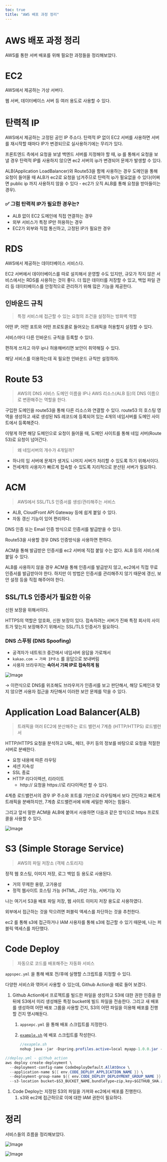 ```yaml
---
toc: true
title: "AWS 배포 과정 정리"
---
```

# AWS 배포 과정 정리

AWS를 통한 서버 배포를 위해 필요한 과정들을 정리해보았다.

# EC2

AWS에서 제공하는 가상 서버다.

웹 서버, 데이터베이스 서버 등 여러 용도로 사용할 수 있다.

# 탄력적 IP

AWS에서 제공하는 고정된 공인 IP 주소다. 탄력적 IP 없이 EC2 서버를 사용하면 서버를 재시작할 때마다 IP가 변경되므로 실사용하기에는 무리가 있다.

프론트엔드 측에서 요청을 보낼 백엔드 서버를 지정해야 할 때, ip 를 통해서 요청을 보낼 경우 탄력적 IP를 사용하지 않으면 ec2 서버의 ip가 변경되어 문제가 발생할 수 있다.

ALB(Application LoadBalancer)와 Route53을 함께 사용하는 경우 도메인을 통해 요청이 들어올 때 ALB가 ec2로 요청을 넘겨주므로 탄력적 ip가 필요없을 수 있다(어쩌면 public ip 까지 사용하지 않을 수 있다 - ec2가 오직 ALB를 통해 요청을 받아들이는 경우).

### ✅ 그럼 탄력적 IP가 필요한 경우는?

- ALB 없이 EC2 도메인에 직접 연결하는 경우
- 외부 서비스가 특정 IP만 허용하는 경우
- EC2가 외부와 직접 통신하고, 고정된 IP가 필요한 경우

# RDS

AWS에서 제공하는 데이터베이스 서비스다.

EC2 서버에서 데이터베이스를 따로 설치해서 운영할 수도 있지만, 규모가 작지 않은 서비스에서는 RDS를 사용하는 것이 좋다. 더 많은 데이터를 저장할 수 있고, 백업 파일 관리 등 데이터베이스를 안정적으로 관리하기 위해 많은 기능을 제공한다.

## 인바운드 규칙

> 특정 서비스에 접근할 수 있는 요청의 조건을 설정하는 방화벽 역할
>

어떤 IP, 어떤 포트와 어떤 프로토콜로 들어오는 트래픽을 허용할지 설정할 수 있다.

서비스마다 다른 인바운드 규칙을 등록할 수 있다.

편하게 쓰자고 아무 ip나 허용해버리면 보안이 취약해질 수 있다.

해당 서비스를 이용하는데 꼭 필요한 인바운드 규칙만 설정하자.

# Route 53

> AWS의 DNS 서비스
도메인 이름을 IP나 AWS 리소스(ALB 등)의 DNS 이름으로 변환해주는 역할을 한다.
>

구입한 도메인을 route53을 통해 다른 리소스와 연결할 수 있다. route53 의 호스팅 영역을 생성하고 새로 생성된 NS 레코드에 등록되어 있는 4개의 네임서버를 도메인 사이트에서 등록해준다.

이렇게 하면 해당 도메인으로 요청이 들어올 때, 도메인 사이트를 통해 네임 서버(Route 53)로 요청이 넘어간다.

> 왜 네임서버의 개수가 4개일까?
>
- 하나의 임 서버에 문제가 생겨도 나머지 서버가 처리할 수 있도록 하기 위해서이다.
- 전세계의 사용자가 빠르게 접속할 수 있도록 지리적으로 분산된 서버가 필요하다.

# ACM

> AWS에서 SSL/TLS 인증서를 생성/관리해주는 서비스
>
- ALB, CloudFront API Gateway 등에 쉽게 붙일 수 있다.
- 자동 갱신 기능이 있어 편리하다.

DNS 인증 또는 Email 인증 방식으로 인증서를 발급받을 수 있다.

Route53을 사용할 경우 DNS 인증방식을 사용하면 편하다.

ACM을 통해 발급받은 인증서를 ec2 서버에 직접 붙일 수는 없다. ALB 등의 서비스에 붙일 수 있다.

ALB를 사용하지 않을 경우 ACM을 통해 인증서를 발급받지 않고, ec2에서 직접 무료 인증서를 발급받아야 한다. 하지만 이 방법은 인증서를 관리해주지 않기 때문에 갱신, 보안 설정 등을 직접 해주어야 한다.

## SSL/TLS 인증서가 필요한 이유

신원 보장을 위해서이다.

HTTPS의 역할은 암호화, 신원 보장이 있다. 접속하려는 서버가 진짜 특정 회사의 사이트가 맞는지 보장해주기 위해서는 SSL/TLS 인증서가 필요하다.

### DNS 스푸핑 (DNS Spoofing)

- 공격자가 네트워크 중간에서 네임서버 응답을 가로채서
- `kakao.com → 가짜 IP주소` 를 응답으로 보내버림
- 사용자 브라우저는 **속아서 가짜 IP로 접속하게 됨**

![Image](https://github.com/user-attachments/assets/80c840db-68d8-47c1-84cf-43a34af7d939)

→  이런식으로 DNS를 위조해도 브라우저가 인증서를 보고 판단해서, 해당 도메인과 맞지 않으면 사용자 접근을 차단해서 이러한 보안 문제를 막을 수 있다.

# Application Load Balancer(ALB)

> 트래픽을 여러 EC2에 분산해주는 로드 밸런서
7계층 (HTTP/HTTPS) 로드밸런서
>

HTTP/HTTPS 요청을 분석하고 URL, 헤더, 쿠키 등의 정보를 바탕으로 요청을 적절한 서버로 분배한다.

- 요청 내용에 따른 라우팅
- 세션 지속성
- SSL 종료
- HTTP 리다이렉션, 리라이트
    - http:// 요청을 https://로 리다이렉션 할 수 있다.

4계층 로드밸런서의 경우 IP 주소와 포트를 기반으로 라우팅해서 보다 간단하고 빠르게 트래픽을 분배하지만, 7계층 로드밸런서에 비해 세밀한 제어는 힘들다.

그리고 앞서 말한 ACM을 ALB에 붙여서 사용하면 다음과 같은 방식으로 https 프로토콜을 사용할 수 있다.

![Image](https://github.com/user-attachments/assets/48ed991f-326e-4aa4-8fc5-bb3544211150)
# **S3 (Simple Storage Service)**

> AWS의 파일 저장소 (객체 스토리지)
>

정적 웹 호스팅, 이미지 저장, 로그 백업 등 용도로 사용된다.

- 거의 무제한 용량, 고가용성
- 정적 웹사이트 호스팅 가능 (HTML, JS만 가능, 서버기능 X)

나는 여기서 S3을 배포 파일 저장, 웹 사이트 이미지 저장 용도로 사용하였다.

외부에서 접근하는 것을 막으려면 퍼블릭 액세스를 차단하는 것을 추천한다.

ec2 를 통해 s3에 접근하거나 IAM 사용자를 통해 s3에 접근할 수 있기 때문에, 나는 퍼블릭 액세스를 차단했다.

# Code Deploy

> 자동으로 코드를 배포해주는 자동화 서비스
>

`appspec.yml` 을 통해 배포 전/후에 실행할 스크립트를 지정할 수 있다.

다양한 서비스와 엮어서 사용할 수 있는데, Github Action을 예로 들어 보겠다.

1. Github Action에서 프로젝트를 빌드한 파일을 생성하고 S3에 대한 권한 인증을 한 뒤에 S3에서 미리 생성해둔 특정 bucket에 빌드 파일을 전송한다. 그리고 새 배포를 생성하여 어떤 배포 그룹을 사용할 건지, S3의 어떤 파일을 이용해 배포를 진행할 건지 명시해둔다.
    1. `appsepc.yml` 을 통해 배포 스크립트를 지정한다.
    2. [`example.sh`](http://example.sh) 에 배포 스크립트를 작성한다.

        ```java
        //exapmle.sh
        nohup java -jar -Dspring.profiles.active=local myapp-1.0.0.jar --server.port=8080 &
        ```


```java
//deploy.yml - github action
aws deploy create-deployment \
  --deployment-config-name CodeDeployDefault.AllAtOnce \
  --application-name ${{ env.CODE_DEPLOY_APPLICATION_NAME }} \
  --deployment-group-name ${{ env.CODE_DEPLOY_DEPLOYMENT_GROUP_NAME }} \
  --s3-location bucket=$S3_BUCKET_NAME,bundleType=zip,key=$GITHUB_SHA.zip
```

1. Code Deploy는 지정된 S3의 파일을 가져와 ec2에서 배포를 진행한다.
    1. s3와 ec2에 접근하므로 이에 대한 IAM 권한이 필요하다.

# 정리

서비스들의 흐름을 정리해보았다.

![Image](https://github.com/user-attachments/assets/fa3a0d5b-07c5-4b46-ae7f-58bfb937cc87)

![Image](https://github.com/user-attachments/assets/c469c67e-4c48-479e-a1b7-905fb9470095)

